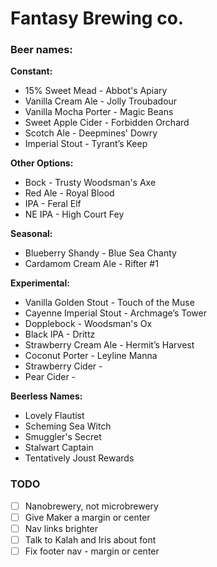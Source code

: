 <h1>Fantasy Brewing co.</h1>

<h3>Beer names:</h3>

**Constant:**
* 15% Sweet Mead - Abbot's Apiary
* Vanilla Cream Ale - Jolly Troubadour
* Vanilla Mocha Porter - Magic Beans
* Sweet Apple Cider - Forbidden Orchard
* Scotch Ale - Deepmines' Dowry
* Imperial Stout - Tyrant’s Keep

**Other Options:**
* Bock - Trusty Woodsman's Axe
* Red Ale - Royal Blood
* IPA - Feral Elf
* NE IPA - High Court Fey

**Seasonal:**
* Blueberry Shandy - Blue Sea Chanty
* Cardamom Cream Ale - Rifter #1

**Experimental:**
* Vanilla Golden Stout - Touch of the Muse
* Cayenne Imperial Stout - Archmage’s Tower
* Dopplebock - Woodsman's Ox
* Black IPA - Drittz
* Strawberry Cream Ale - Hermit’s Harvest
* Coconut Porter - Leyline Manna
* Strawberry Cider -
* Pear Cider -

**Beerless Names:**
* Lovely Flautist
* Scheming Sea Witch
* Smuggler's Secret
* Stalwart Captain
* Tentatively Joust Rewards

<h3>TODO</h3>

- [ ] Nanobrewery, not microbrewery
- [ ] Give Maker a margin or center
- [ ] Nav links brighter
- [ ] Talk to Kalah and Iris about font
- [ ] Fix footer nav - margin or center
